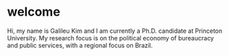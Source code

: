 # welcome

Hi, my name is Galileu Kim and I am currently a Ph.D. candidate at Princeton University. My research focus is on the political economy of bureaucracy and public services, with a regional focus on Brazil.